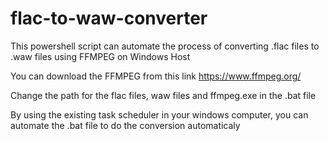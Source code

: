 # flac-to-waw-converter
 This powershell script can automate the process of converting .flac files to .waw files using FFMPEG on Windows Host

 You can download the FFMPEG from this link https://www.ffmpeg.org/

 Change the path for the flac files, waw files and ffmpeg.exe in the .bat file

 By using the existing task scheduler in your windows computer, you can automate the .bat file to do the conversion automaticaly
